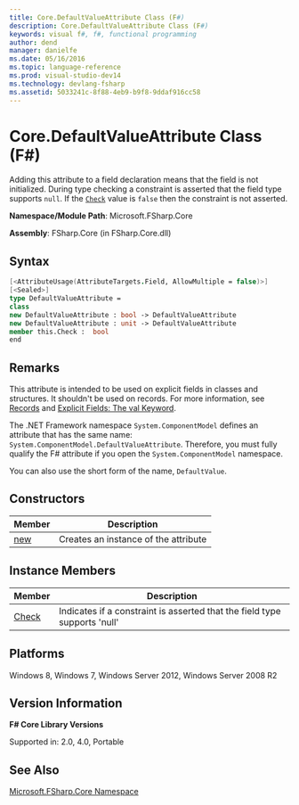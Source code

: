 ```yaml
---
title: Core.DefaultValueAttribute Class (F#)
description: Core.DefaultValueAttribute Class (F#)
keywords: visual f#, f#, functional programming
author: dend
manager: danielfe
ms.date: 05/16/2016
ms.topic: language-reference
ms.prod: visual-studio-dev14
ms.technology: devlang-fsharp
ms.assetid: 5033241c-8f88-4eb9-b9f8-9ddaf916cc58 
---
```


# Core.DefaultValueAttribute Class (F#)

Adding this attribute to a field declaration means that the field is not initialized. During type checking a constraint is asserted that the field type supports `null`. If the [`Check`](https://msdn.microsoft.com/library/3a317377-d5ac-45d8-85f7-5262a2f7029f) value is `false` then the constraint is not asserted.

**Namespace/Module Path**: Microsoft.FSharp.Core

**Assembly**: FSharp.Core (in FSharp.Core.dll)


## Syntax

```fsharp
[<AttributeUsage(AttributeTargets.Field, AllowMultiple = false)>]
[<Sealed>]
type DefaultValueAttribute =
class
new DefaultValueAttribute : bool -> DefaultValueAttribute
new DefaultValueAttribute : unit -> DefaultValueAttribute
member this.Check :  bool
end
```

## Remarks
This attribute is intended to be used on explicit fields in classes and structures. It shouldn't be used on records. For more information, see [Records](../../language-reference/records.md) and [Explicit Fields: The val Keyword](../../language-reference/members/explicit-fields-the-val-keyword.md).

The .NET Framework namespace `System.ComponentModel` defines an attribute that has the same name:  `System.ComponentModel.DefaultValueAttribute`. Therefore, you must fully qualify the F# attribute if you open the `System.ComponentModel` namespace.

You can also use the short form of the name, `DefaultValue`.


## Constructors


|Member|Description|
|------|-----------|
|[new](https://msdn.microsoft.com/library/14c22e07-b5a8-40fe-9363-30d397b09c44)|Creates an instance of the attribute|

## Instance Members


|Member|Description|
|------|-----------|
|[Check](https://msdn.microsoft.com/library/3a317377-d5ac-45d8-85f7-5262a2f7029f)|Indicates if a constraint is asserted that the field type supports 'null'|

## Platforms
Windows 8, Windows 7, Windows Server 2012, Windows Server 2008 R2


## Version Information
**F# Core Library Versions**

Supported in: 2.0, 4.0, Portable

## See Also
[Microsoft.FSharp.Core Namespace](Microsoft.FSharp.Core-Namespace-%5BFSharp%5D.md)